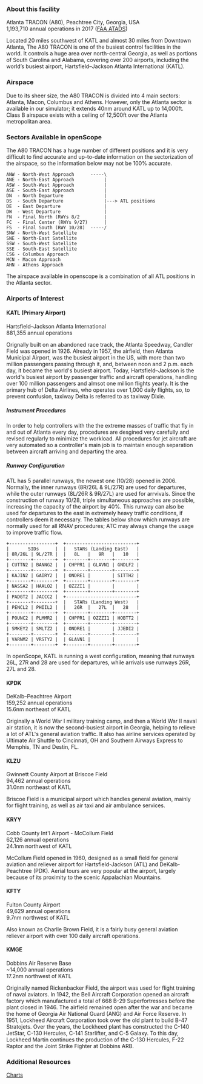 ### About this facility
Atlanta TRACON (A80), Peachtree City, Georgia, USA  
1,193,710 annual operations in 2017 (<a href="https://aspm.faa.gov/opsnet/sys/Tracon.asp" target="_blank">FAA ATADS</a>)

Located 20 miles southwest of KATL and almost 30 miles from Downtown Atlanta, The A80 TRACON is one of the busiest control facilities in the world. It controls a huge area over north-central Georgia, as well as portions of South Carolina and Alabama, covering over 200 airports, including the world’s busiest airport, Hartsfield–Jackson Atlanta International (KATL).

### Airspace
Due to its sheer size, the A80 TRACON is divided into 4 main sectors: Atlanta, Macon, Columbus and Athens. However, only the Atlanta sector is available in our simulator; it extends 40nm around KATL up to 14,000ft. Class B airspace exists with a ceiling of 12,500ft over the Atlanta metropolitan area.

### Sectors Available in openScope
The A80 TRACON has a huge number of different positions and it is very difficult to find accurate and up-to-date information on the sectorization of the airspace, so the information below may not be 100% accurate.
```
ANW - North-West Approach      -----\
ANE - North-East Approach           |
ASW - South-West Approach           |
ASE - South-East Approach           |
DN  - North Departure               |
DS  - South Departure               |---> ATL positions
DE  - East Departure                |
DW  - West Departure                |
FN  - Final North (RWYs 8/2         |
FC  - Final Center (RWYs 9/27)      |
FS  - Final South (RWY 10/28)  -----/
SNW - North-West Satellite
SNE - North-East Satellite
SSW - South-West Satellite
SSE - South-East Satellite
CSG - Columbus Approach
MCN - Macon Approach
AHN - Athens Approach
```
The airspace available in openscope is a combination of all ATL positions in the Atlanta sector.

### Airports of Interest

#### KATL (Primary Airport)
Hartsfield–Jackson Atlanta International  
881,355 annual operations

Orignally built on an abandoned race track, the Atlanta Speedway, Candler Field was opened in 1926. Already in 1957, the airfield, then Atlanta Municipal Airport, was the busiest airport in the US, with more than two million passengers passing through it, and, between noon and 2 p.m. each day, it became the world's busiest airport. Today, Hartsfield–Jackson is the world's busiest airport by passenger traffic and aircraft operations, handling over 100 million passengers and almsot one million flights yearly. It is the primary hub of Delta Airlines, who operates over 1,000 daily flights, so, to prevent confusion, taxiway Delta is referred to as taxiway Dixie.

##### Instrument Procedures
In order to help controllers with the the extreme masses of traffic that fly in and out of Atlanta every day, procedures are desgined very carefully and revised regularly to minimize the workload. All procedures for jet aircraft are very automated so a controller's main job is to maintain enough separation between aircraft arriving and departing the area.

##### Runway Configuration
ATL has 5 parallel runways, the newest one (10/28) opened in 2006. Normally, the inner runways (8R/26L & 9L/27R) are used for departures, while the outer runways (8L/26R & 9R/27L) are used for arrvivals. Since the construction of runway 10/28, triple simultaneous approaches are possible, increasing the capacity of the airport by 40%. This runway can also be used for departures to the east in extremely heavy traffic conditions, if controllers deem it necessary. The tables below show which runways are normally used for all RNAV procedures; ATC may always change the usage to improve traffic flow.
```
+-----------------+  +--------------------------+
|       SIDs      |  |   STARs (Landing East)   |
| 8R/26L | 9L/27R |  |   8L   |   9R   |   10   |
+--------+--------+  +--------+--------+--------+
| CUTTN2 | BANNG2 |  | CHPPR1 | GLAVN1 | GNDLF2 |
+--------+--------+  +--------+--------+--------+
| KAJIN2 | GAIRY2 |  | ONDRE1 |        | SITTH2 |
+--------+--------+  +--------+--------+--------+
| NASSA2 | HAALO2 |  | OZZZI1 |        |        |
+--------+--------+  +--------+--------+--------+
| PADGT2 | JACCC2 |  +--------------------------+
+--------+--------+  |   STARs (Landing West)   |
| PENCL2 | PHIIL2 |  |   26R  |   27L  |   28   |
+--------+--------+  +--------+--------+--------+
| POUNC2 | PLMMR2 |  | CHPPR1 | OZZZI1 | HOBTT2 |
+--------+--------+  +--------+--------+--------+
| SMKEY2 | SMLTZ2 |  | ONDRE1 |        | JJEDI2 |
+--------+--------+  +--------+--------+--------+
| VARNM2 | VRSTY2 |  | GLAVN1 |        |        |
+--------+--------+  +--------+--------+--------+
```
In openScope, KATL is running a west configuration, meaning that runways 26L, 27R and 28 are used for departures, while arrivals use runways 26R, 27L and 28.

#### KPDK
DeKalb–Peachtree Airport  
159,252 annual operations  
15.6nm northeast of KATL

Originally a World War I military training camp, and then a World War II naval air station, it is now the second-busiest airport in Georgia, helping to relieve a lot of ATL's general aviation traffic. It also has airline services operated by Ultimate Air Shuttle to Cincinnati, OH and Southern Airways Express to Memphis, TN and Destin, FL.

#### KLZU
Gwinnett County Airport at Briscoe Field  
94,462 annual operations  
31.0nm northeast of KATL

Briscoe Field is a municipal airport which handles general aviation, mainly for flight training, as well as air taxi and air ambulance services.

#### KRYY
Cobb County Int'l Airport - McCollum Field  
62,126 annual operations  
24.1nm northwest of KATL

McCollum Field opened in 1960, designed as a small field for general aviation and reliever airport for Hartsfield-Jackson (ATL) and DeKalb-Peachtree (PDK). Aerial tours are very popular at the airport, largely because of its proximity to the scenic Appalachian Mountains.

#### KFTY
Fulton County Airport  
49,629 annual operations  
9.7nm northwest of KATL

Also known as Charlie Brown Field, it is a fairly busy general aviation reliever airport with over 100 daily aircraft operations.

#### KMGE
Dobbins Air Reserve Base  
~14,000 annual operations  
17.2nm northwest of KATL

Originally named Rickenbacker Field, the airport was used for flight training of naval aviators. In 1942, the Bell Aircraft Corporation opened an aircraft factory which manufactured a total of 668 B-29 Superfortresses before the plant closed in 1946. The airfield remained open after the war and became the home of Georgia Air National Guard (ANG) and Air Force Reserve. In 1951, Lockheed Aircraft Corporation took over the old plant to build B-47 Stratojets. Over the years, the Lockheed plant has constructed the C-140 JetStar, C-130 Hercules, C-141 Starlifter, and C-5 Galaxy. To this day, Lockheed Martin continues the production of the C-130 Hercules, F-22 Raptor and the Joint Strike Fighter at Dobbins ARB.

### Additional Resources
<a href="https://skyvector.com/airport/ATL/Hartsfield-Jackson-Atlanta-International-Airport" target="_blank">Charts</a>
